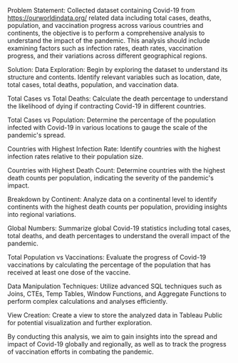 Problem Statement:
Collected dataset containing Covid-19 from https://ourworldindata.org/ related data including total cases, deaths, population, 
and vaccination progress across various countries and continents, 
the objective is to perform a comprehensive analysis to understand the impact of the pandemic.
This analysis should include examining factors such as infection rates, death rates, vaccination progress, 
and their variations across different geographical regions.

Solution:
Data Exploration: 
Begin by exploring the dataset to understand its structure and contents. Identify relevant variables such as location, date, total cases, total deaths, 
population, and vaccination data.

Total Cases vs Total Deaths: 
Calculate the death percentage to understand the likelihood of dying if contracting Covid-19 in different countries.

Total Cases vs Population: 
Determine the percentage of the population infected with Covid-19 in various locations to gauge the scale of the pandemic's spread.

Countries with Highest Infection Rate: Identify countries with the highest infection rates relative to their population size.

Countries with Highest Death Count: Determine countries with the highest death counts per population, indicating the severity of the pandemic's impact.

Breakdown by Continent: 
Analyze data on a continental level to identify continents with the highest death counts per population, providing insights into regional variations.

Global Numbers: 
Summarize global Covid-19 statistics including total cases, total deaths, and death percentages to understand the overall impact of the pandemic.

Total Population vs Vaccinations: 
Evaluate the progress of Covid-19 vaccinations by calculating the percentage of the population that has received at least one dose of the vaccine.

Data Manipulation Techniques: Utilize advanced SQL techniques such as Joins, CTEs, Temp Tables, Window Functions, and Aggregate Functions 
to perform complex calculations and analyses efficiently.

View Creation: Create a view to store the analyzed data in Tableau Public for potential visualization and further exploration.

By conducting this analysis, we aim to gain insights into the spread and impact of Covid-19 globally and regionally, 
as well as to track the progress of vaccination efforts in combating the pandemic.
